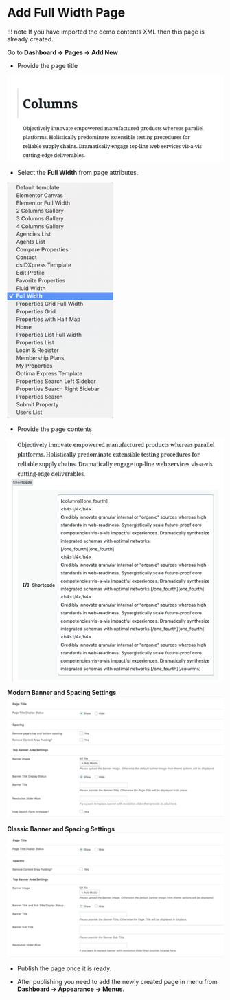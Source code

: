 # Add Full Width Page

!!! note
    If you have imported the demo contents XML then this page is already created.

Go to **Dashboard → Pages → Add New**

- Provide the page title

![Add Full Width Page](images/create-pages/add-full-width-page.png)

- Select the **Full Width** from page attributes.

![Full Width Template](images/create-pages/full-width-template.png)

- Provide the page contents 

![Full Width Content](images/create-pages/full-width-content.png)

**Modern Banner and Spacing Settings**
![Banner And Spacing](images/news-page/banner-spacing.png)

**Classic Banner and Spacing Settings**
![Banner And Spacing](images/news-page/banner-spacing-classic.png)

- Publish the page once it is ready.

- After publishing you need to add the newly created page in menu from **Dashboard → Appearance → Menus**.